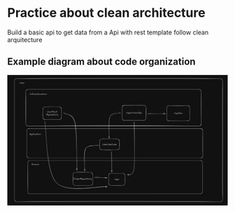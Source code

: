 # Practice about clean architecture

Build a basic api to get data from a Api with rest template follow clean arquitecture

## Example diagram about code organization

![clean-arquitecture](./assets/clean-arquitecture)